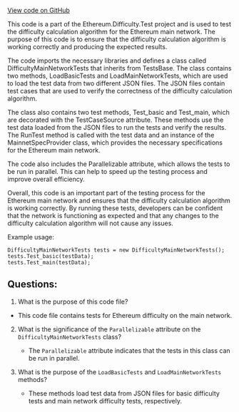 [View code on GitHub](https://github.com/nethermindeth/nethermind/Ethereum.Difficulty.Test/DifficultyMainTests.cs)

This code is a part of the Ethereum.Difficulty.Test project and is used to test the difficulty calculation algorithm for the Ethereum main network. The purpose of this code is to ensure that the difficulty calculation algorithm is working correctly and producing the expected results. 

The code imports the necessary libraries and defines a class called DifficultyMainNetworkTests that inherits from TestsBase. The class contains two methods, LoadBasicTests and LoadMainNetworkTests, which are used to load the test data from two different JSON files. The JSON files contain test cases that are used to verify the correctness of the difficulty calculation algorithm. 

The class also contains two test methods, Test_basic and Test_main, which are decorated with the TestCaseSource attribute. These methods use the test data loaded from the JSON files to run the tests and verify the results. The RunTest method is called with the test data and an instance of the MainnetSpecProvider class, which provides the necessary specifications for the Ethereum main network. 

The code also includes the Parallelizable attribute, which allows the tests to be run in parallel. This can help to speed up the testing process and improve overall efficiency. 

Overall, this code is an important part of the testing process for the Ethereum main network and ensures that the difficulty calculation algorithm is working correctly. By running these tests, developers can be confident that the network is functioning as expected and that any changes to the difficulty calculation algorithm will not cause any issues. 

Example usage:

```
DifficultyMainNetworkTests tests = new DifficultyMainNetworkTests();
tests.Test_basic(testData);
tests.Test_main(testData);
```
## Questions: 
 1. What is the purpose of this code file?
   - This code file contains tests for Ethereum difficulty on the main network.

2. What is the significance of the `Parallelizable` attribute on the `DifficultyMainNetworkTests` class?
   - The `Parallelizable` attribute indicates that the tests in this class can be run in parallel.

3. What is the purpose of the `LoadBasicTests` and `LoadMainNetworkTests` methods?
   - These methods load test data from JSON files for basic difficulty tests and main network difficulty tests, respectively.